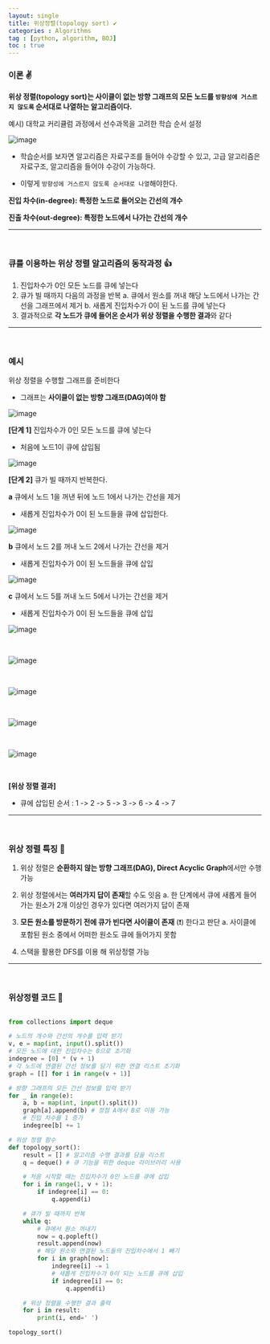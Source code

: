 ```yaml
---
layout: single
title: 위상정렬(topology sort) ✔
categories : Algorithms
tag : [python, algorithm, BOJ]
toc : true
---
```


### 이론 ✌

**위상 정렬(topology sort)는 사이클이 없는 방향 그래프의 모든 노드를 `방향성에 거스르지 않도록` 순서대로 나열하는 알고리즘이다.**

예시) 대학교 커리큘럼 과정에서 선수과목을 고려한 학습 순서 설정

![image](https://user-images.githubusercontent.com/87630540/182098554-18362671-e546-4116-bc06-0833a8121a4a.png)

- 학습순서를 보자면 알고리즘은 자료구조를 들어야 수강할 수 있고, 고급 알고리즘은 자료구조, 알고리즘을 들어야 수강이 가능하다.

- 이렇게 `방향성에 거스르지 않도록 순서대로 나열`해야한다.

**진입 차수(in-degree): 특정한 노드로 들어오는 간선의 개수**

**진출 차수(out-degree):
특정한 노드에서 나가는 간선의 개수**

<hr>
<br>

### 큐를 이용하는 위상 정렬 알고리즘의 동작과정 👍

1. 진입차수가 0인 모든 노드를 큐에 넣는다
2. 큐가 빌 때까지 다음의 과정을 반복
  a. 큐에서 원소를 꺼내 해당 노드에서 나가는 간선을 그래프에서 제거 
  b. 새롭게 진입차수가 0이 된 노드를 큐에 넣는다
3. 결과적으로 **각 노드가 큐에 들어온 순서가 위상 정렬을 수행한 결과**와 같다

<hr>
<br>

### 예시

위상 정렬을 수행할 그래프를 준비한다
- 그래프는 **사이클이 없는 방향 그래프(DAG)여야 함**

![image](https://user-images.githubusercontent.com/87630540/182100957-1d04738e-db03-4063-83c6-9397ccf91883.png)

**[단계 1]** 진입차수가 0인 모든 노드를 큐에 넣는다
- 처음에 노드1이 큐에 삽입됨

![image](https://user-images.githubusercontent.com/87630540/182101229-f44b4a69-6c6f-4dba-90b6-60d66ed5410f.png)

**[단계 2]** 큐가 빌 때까지 반복한다.

**a** 큐에서 노드 1을 꺼낸 뒤에 노드 1에서 나가는 간선을 제거
- 새롭게 진입차수가 0이 된 노드들을 큐에 삽입한다.

![image](https://user-images.githubusercontent.com/87630540/182101523-73af0aa2-58c6-4870-aa1d-eb3d1b97e661.png)

**b** 큐에서 노드 2를 꺼내 노드 2에서 나가는 간선을 제거
- 새롭게 진입차수가 0이 된 노드들을 큐에 삽입

![image](https://user-images.githubusercontent.com/87630540/182101676-39289464-d32c-4256-a323-5f0bedf3de5c.png)

**c** 큐에서 노드 5를 꺼내 노드 5에서 나가는 간선을 제거
- 새롭게 진입차수가 0이 된 노드들을 큐에 삽입

![image](https://user-images.githubusercontent.com/87630540/182101897-46972a29-8310-4a63-9e47-bcde09fd1f34.png)

<br>

![image](https://user-images.githubusercontent.com/87630540/182102060-d2b94961-c212-49d3-b23f-eebe198b6279.png)

<br>

![image](https://user-images.githubusercontent.com/87630540/182102103-634169f6-63ab-473c-b399-a46faccc4593.png)

<br>

![image](https://user-images.githubusercontent.com/87630540/182102168-644f7401-eeca-4d73-8d14-a5b5e2364aaf.png)

<br>

![image](https://user-images.githubusercontent.com/87630540/182102214-bb987e93-50f3-434a-bc6f-bd80c29e34ec.png)

<br>

**[위상 정렬 결과]**
- 큐에 삽입된 순서 : 1 -> 2 -> 5 -> 3 -> 6 -> 4 -> 7

<hr>
<br>

### 위상 정렬 특징 🔽

1. 위상 정렬은 **순환하지 않는 방향 그래프(DAG), Direct Acyclic Graph**에서만 수행 가능
2. 위상 정렬에서는 **여러가지 답이 존재**할 수도 잇음
  a. 한 단계에서 큐에 새롭게 들어가는 원소가 2개 이상인 경우가 있다면 여러가지 답이 존재
3. **모든 원소를 방문하기 전에 큐가 빈다면 사이클이 존재** (❗) 한다고 판단
  a. 사이클에 포함된 원소 중에서 어떠한 원소도 큐에 들어가지 못함

4. 스택을 활용한 DFS를 이용 해 위상정렬 가능

<hr>
<br>

### 위상정렬 코드 📃

```python

from collections import deque

# 노드의 개수와 간선의 개수를 입력 받기
v, e = map(int, input().split())
# 모든 노드에 대한 진입차수는 0으로 초기화
indegree = [0] * (v + 1)
# 각 노드에 연결된 간선 정보를 담기 위한 연결 리스트 초기화
graph = [[] for i in range(v + 1)]

# 방향 그래프의 모든 간선 정보를 입력 받기
for _ in range(e):
    a, b = map(int, input().split())
    graph[a].append(b) # 정점 A에서 B로 이동 가능
    # 진입 차수를 1 증가
    indegree[b] += 1

# 위상 정렬 함수
def topology_sort():
    result = [] # 알고리즘 수행 결과를 담을 리스트
    q = deque() # 큐 기능을 위한 deque 라이브러리 사용

    # 처음 시작할 때는 진입차수가 0인 노드를 큐에 삽입
    for i in range(1, v + 1):
        if indegree[i] == 0:
            q.append(i)

    # 큐가 빌 때까지 반복
    while q:
        # 큐에서 원소 꺼내기
        now = q.popleft()
        result.append(now)
        # 해당 원소와 연결된 노드들의 진입차수에서 1 빼기
        for i in graph[now]:
            indegree[i] -= 1
            # 새롭게 진입차수가 0이 되는 노드를 큐에 삽입
            if indegree[i] == 0:
                q.append(i)

    # 위상 정렬을 수행한 결과 출력
    for i in result:
        print(i, end=' ')

topology_sort()
```